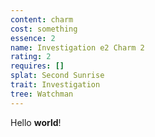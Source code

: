 ```yaml
---
content: charm
cost: something
essence: 2
name: Investigation e2 Charm 2
rating: 2
requires: []
splat: Second Sunrise
trait: Investigation
tree: Watchman
---
```


Hello **world**!
